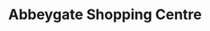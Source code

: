 ---
title: "Abbeygate Shopping Centre"
url: /arbroath/abbeygate-shopping-centre/
shop: Einkaufszentrum
---